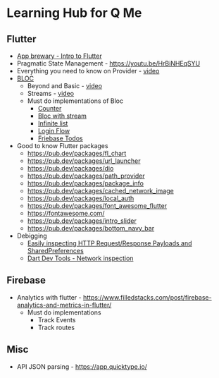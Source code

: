 # Learning Hub for Q Me

## Flutter
- [App brewary - Intro to Flutter](https://www.appbrewery.co/p/intro-to-flutter)
- Pragmatic State Management - https://youtu.be/HrBiNHEqSYU
- Everything you need to know on Provider - [video](https://youtu.be/BulIREvHBWg)
- [BLOC](https://bloclibrary.dev/#/)
  - Beyond and Basic - [video](https://www.youtube.com/watch?v=knMvKPKBzGE)
  - Streams - [video](https://youtu.be/fahC3ky_zW0?list=PLjxrf2q8roU3ahJVrSgAnPjzkpGmL9Czl)
  - Must do implementations of Bloc
    - [Counter](https://bloclibrary.dev/#/fluttercountertutorial)
    - [Bloc with stream](https://github.com/felangel/bloc/tree/master/examples/flutter_bloc_with_stream)
    - [Infinite list](https://bloclibrary.dev/#/flutterinfinitelisttutorial)
    - [Login Flow](https://bloclibrary.dev/#/flutterlogintutorial)
    - [Friebase Todos](https://bloclibrary.dev/#/flutterfirestoretodostutorial)
- Good to know Flutter packages
  - https://pub.dev/packages/fl_chart
  - https://pub.dev/packages/url_launcher
  - https://pub.dev/packages/dio
  - https://pub.dev/packages/path_provider
  - https://pub.dev/packages/package_info
  - https://pub.dev/packages/cached_network_image
  - https://pub.dev/packages/local_auth
  - https://pub.dev/packages/font_awesome_flutter
  - https://fontawesome.com/
  - https://pub.dev/packages/intro_slider
  - https://pub.dev/packages/bottom_navy_bar
- Debigging
  - [Easily inspecting HTTP Request/Response Payloads and SharedPreferences](https://medium.com/@valiodas/flutter-inspecting-http-request-response-payloads-and-sharedpreferences-dbd3d0cc309e)
  - [Dart Dev Tools - Network inspection](https://flutter.dev/docs/development/tools/devtools/network)

    
## Firebase
- Analytics with flutter - https://www.filledstacks.com/post/firebase-analytics-and-metrics-in-flutter/
  - Must do implementations
    - Track Events
    - Track routes


## Misc
- API JSON parsing - https://app.quicktype.io/
